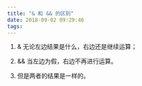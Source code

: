```yaml
---
title: "& 和 && 的区别"
date: 2018-09-02 09:29:46
tags: 
---
```


1. & 无论左边结果是什么，右边还是继续运算；

2. && 当左边为假，右边不再进行运算。

3. 但是两者的结果是一样的。